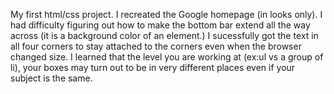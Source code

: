 My first html/css project.
I recreated the Google homepage (in looks only). I had difficulty figuring out how to make the bottom bar extend all the way across (it is a background color of an element.) I sucessfully got the text in all four corners to stay attached to the corners even when the browser changed size. I learned that the level you are working at (ex:ul vs a group of li), your boxes may turn out to be in very different places even if your subject is the same.